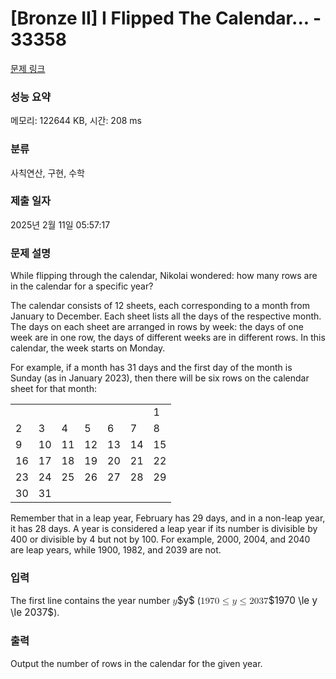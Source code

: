 # [Bronze II] I Flipped The Calendar... - 33358 

[문제 링크](https://www.acmicpc.net/problem/33358) 

### 성능 요약

메모리: 122644 KB, 시간: 208 ms

### 분류

사칙연산, 구현, 수학

### 제출 일자

2025년 2월 11일 05:57:17

### 문제 설명

<p>While flipping through the calendar, Nikolai wondered: how many rows are in the calendar for a specific year?</p>

<p>The calendar consists of 12 sheets, each corresponding to a month from January to December. Each sheet lists all the days of the respective month. The days on each sheet are arranged in rows by week: the days of one week are in one row, the days of different weeks are in different rows. In this calendar, the week starts on Monday.</p>

<p>For example, if a month has 31 days and the first day of the month is Sunday (as in January 2023), then there will be six rows on the calendar sheet for that month:</p>

<table class="table table-bordered table-center-20 td-center">
	<tbody>
		<tr>
			<td> </td>
			<td> </td>
			<td> </td>
			<td> </td>
			<td> </td>
			<td> </td>
			<td>1</td>
		</tr>
		<tr>
			<td>2</td>
			<td>3</td>
			<td>4</td>
			<td>5</td>
			<td>6</td>
			<td>7</td>
			<td>8</td>
		</tr>
		<tr>
			<td>9</td>
			<td>10</td>
			<td>11</td>
			<td>12</td>
			<td>13</td>
			<td>14</td>
			<td>15</td>
		</tr>
		<tr>
			<td>16</td>
			<td>17</td>
			<td>18</td>
			<td>19</td>
			<td>20</td>
			<td>21</td>
			<td>22</td>
		</tr>
		<tr>
			<td>23</td>
			<td>24</td>
			<td>25</td>
			<td>26</td>
			<td>27</td>
			<td>28</td>
			<td>29</td>
		</tr>
		<tr>
			<td>30</td>
			<td>31</td>
			<td> </td>
			<td> </td>
			<td> </td>
			<td> </td>
			<td> </td>
		</tr>
	</tbody>
</table>

<p>Remember that in a leap year, February has 29 days, and in a non-leap year, it has 28 days. A year is considered a leap year if its number is divisible by 400 or divisible by 4 but not by 100. For example, 2000, 2004, and 2040 are leap years, while 1900, 1982, and 2039 are not.</p>

### 입력 

 <p>The first line contains the year number <mjx-container class="MathJax" jax="CHTML" style="font-size: 109%; position: relative;"><mjx-math class="MJX-TEX" aria-hidden="true"><mjx-mi class="mjx-i"><mjx-c class="mjx-c1D466 TEX-I"></mjx-c></mjx-mi></mjx-math><mjx-assistive-mml unselectable="on" display="inline"><math xmlns="http://www.w3.org/1998/Math/MathML"><mi>y</mi></math></mjx-assistive-mml><span aria-hidden="true" class="no-mathjax mjx-copytext">$y$</span></mjx-container> (<mjx-container class="MathJax" jax="CHTML" style="font-size: 109%; position: relative;"><mjx-math class="MJX-TEX" aria-hidden="true"><mjx-mn class="mjx-n"><mjx-c class="mjx-c31"></mjx-c><mjx-c class="mjx-c39"></mjx-c><mjx-c class="mjx-c37"></mjx-c><mjx-c class="mjx-c30"></mjx-c></mjx-mn><mjx-mo class="mjx-n" space="4"><mjx-c class="mjx-c2264"></mjx-c></mjx-mo><mjx-mi class="mjx-i" space="4"><mjx-c class="mjx-c1D466 TEX-I"></mjx-c></mjx-mi><mjx-mo class="mjx-n" space="4"><mjx-c class="mjx-c2264"></mjx-c></mjx-mo><mjx-mn class="mjx-n" space="4"><mjx-c class="mjx-c32"></mjx-c><mjx-c class="mjx-c30"></mjx-c><mjx-c class="mjx-c33"></mjx-c><mjx-c class="mjx-c37"></mjx-c></mjx-mn></mjx-math><mjx-assistive-mml unselectable="on" display="inline"><math xmlns="http://www.w3.org/1998/Math/MathML"><mn>1970</mn><mo>≤</mo><mi>y</mi><mo>≤</mo><mn>2037</mn></math></mjx-assistive-mml><span aria-hidden="true" class="no-mathjax mjx-copytext">$1970 \le y \le 2037$</span></mjx-container>).</p>

### 출력 

 <p>Output the number of rows in the calendar for the given year.</p>


